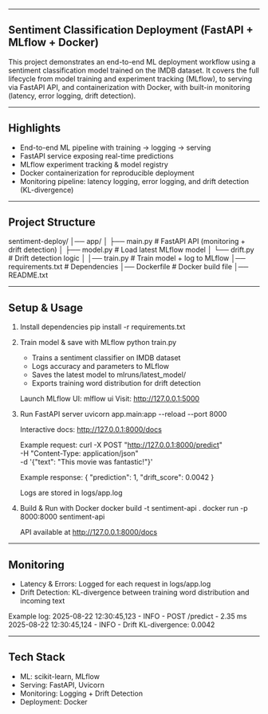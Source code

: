 ------------------------------------------------------------
Sentiment Classification Deployment (FastAPI + MLflow + Docker)
------------------------------------------------------------

This project demonstrates an end-to-end ML deployment workflow using a sentiment classification model trained on the IMDB dataset.
It covers the full lifecycle from model training and experiment tracking (MLflow), to serving via FastAPI API,
and containerization with Docker, with built-in monitoring (latency, error logging, drift detection).

------------------------------------------------------------
Highlights
------------------------------------------------------------
- End-to-end ML pipeline with training → logging → serving
- FastAPI service exposing real-time predictions
- MLflow experiment tracking & model registry
- Docker containerization for reproducible deployment
- Monitoring pipeline: latency logging, error logging, and drift detection (KL-divergence)

------------------------------------------------------------
Project Structure
------------------------------------------------------------
sentiment-deploy/
│── app/
│   ├── main.py        # FastAPI API (monitoring + drift detection)
│   ├── model.py       # Load latest MLflow model
│   └── drift.py       # Drift detection logic
│
│── train.py           # Train model + log to MLflow
│── requirements.txt   # Dependencies
│── Dockerfile         # Docker build file
│── README.txt

------------------------------------------------------------
Setup & Usage
------------------------------------------------------------

1. Install dependencies
   pip install -r requirements.txt

2. Train model & save with MLflow
   python train.py

   - Trains a sentiment classifier on IMDB dataset
   - Logs accuracy and parameters to MLflow
   - Saves the latest model to mlruns/latest_model/
   - Exports training word distribution for drift detection

   Launch MLflow UI:
   mlflow ui
   Visit: http://127.0.0.1:5000

3. Run FastAPI server
   uvicorn app.main:app --reload --port 8000

   Interactive docs: http://127.0.0.1:8000/docs

   Example request:
   curl -X POST "http://127.0.0.1:8000/predict" \
        -H "Content-Type: application/json" \
        -d '{"text": "This movie was fantastic!"}'

   Example response:
   {
     "prediction": 1,
     "drift_score": 0.0042
   }

   Logs are stored in logs/app.log

4. Build & Run with Docker
   docker build -t sentiment-api .
   docker run -p 8000:8000 sentiment-api

   API available at http://127.0.0.1:8000/docs

------------------------------------------------------------
Monitoring
------------------------------------------------------------
- Latency & Errors: Logged for each request in logs/app.log
- Drift Detection: KL-divergence between training word distribution and incoming text

Example log:
2025-08-22 12:30:45,123 - INFO - POST /predict - 2.35 ms
2025-08-22 12:30:45,124 - INFO - Drift KL-divergence: 0.0042

------------------------------------------------------------
Tech Stack
------------------------------------------------------------
- ML: scikit-learn, MLflow
- Serving: FastAPI, Uvicorn
- Monitoring: Logging + Drift Detection
- Deployment: Docker


